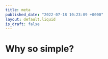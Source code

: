 ```yaml
---
title: meta
published_date: "2022-07-18 10:23:09 +0000"
layout: default.liquid
is_draft: false
---
```

# Why so simple?

  
